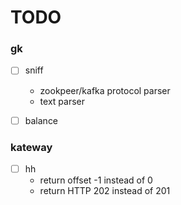 # TODO

### gk

- [ ] sniff
  - zookpeer/kafka protocol parser
  - text parser

- [ ] balance

### kateway

- [ ] hh
  - return offset -1 instead of 0
  - return HTTP 202 instead of 201
